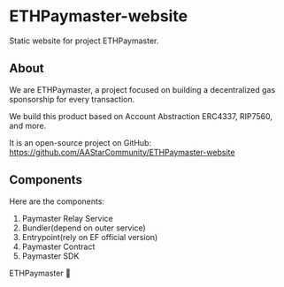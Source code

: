 # ETHPaymaster-website
Static website for project ETHPaymaster.

## About
We are ETHPaymaster, a project focused on building a decentralized gas sponsorship for every transaction.

We build this product based on Account Abstraction ERC4337, RIP7560, and more.

It is an open-source project on GitHub: https://github.com/AAStarCommunity/ETHPaymaster-website

## Components
Here are the components:
1. Paymaster Relay Service
2. Bundler(depend on outer service)
3. Entrypoint(rely on EF official version)
4. Paymaster Contract
5. Paymaster SDK

ETHPaymaster 🥇
